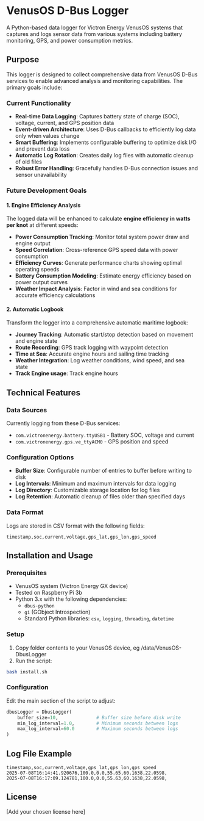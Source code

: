 # VenusOS D-Bus Logger

A Python-based data logger for Victron Energy VenusOS systems that captures and logs sensor data from various systems including battery monitoring, GPS, and power consumption metrics.

## Purpose

This logger is designed to collect comprehensive data from VenusOS D-Bus services to enable advanced analysis and monitoring capabilities. The primary goals include:

### Current Functionality
- **Real-time Data Logging**: Captures battery state of charge (SOC), voltage, current, and GPS position data
- **Event-driven Architecture**: Uses D-Bus callbacks to efficiently log data only when values change
- **Smart Buffering**: Implements configurable buffering to optimize disk I/O and prevent data loss
- **Automatic Log Rotation**: Creates daily log files with automatic cleanup of old files
- **Robust Error Handling**: Gracefully handles D-Bus connection issues and sensor unavailability

### Future Development Goals

#### 1. Engine Efficiency Analysis
The logged data will be enhanced to calculate **engine efficiency in watts per knot** at different speeds:
- **Power Consumption Tracking**: Monitor total system power draw and engine output
- **Speed Correlation**: Cross-reference GPS speed data with power consumption
- **Efficiency Curves**: Generate performance charts showing optimal operating speeds
- **Battery Consumption Modeling**: Estimate energy efficiency based on power output curves
- **Weather Impact Analysis**: Factor in wind and sea conditions for accurate efficiency calculations

#### 2. Automatic Logbook
Transform the logger into a comprehensive automatic maritime logbook:
- **Journey Tracking**: Automatic start/stop detection based on movement and engine state
- **Route Recording**: GPS track logging with waypoint detection
- **Time at Sea**: Accurate engine hours and sailing time tracking
- **Weather Integration**: Log weather conditions, wind speed, and sea state
- **Track Engine usage**: Track engine hours

## Technical Features

### Data Sources
Currently logging from these D-Bus services:
- `com.victronenergy.battery.ttyUSB1` - Battery SOC, voltage and current
- `com.victronenergy.gps.ve_ttyACM0` - GPS position and speed

### Configuration Options
- **Buffer Size**: Configurable number of entries to buffer before writing to disk
- **Log Intervals**: Minimum and maximum intervals for data logging
- **Log Directory**: Customizable storage location for log files
- **Log Retention**: Automatic cleanup of files older than specified days

### Data Format
Logs are stored in CSV format with the following fields:
```csv
timestamp,soc,current,voltage,gps_lat,gps_lon,gps_speed
```

## Installation and Usage

### Prerequisites
- VenusOS system (Victron Energy GX device)
- Tested on Raspberry Pi 3b
- Python 3.x with the following dependencies:
  - `dbus-python`
  - `gi` (GObject Introspection)
  - Standard Python libraries: `csv`, `logging`, `threading`, `datetime`

### Setup
1. Copy folder contents to your VenusOS device, eg /data/VenusOS-DbusLogger
2. Run the script:
```bash
bash install.sh
```

### Configuration
Edit the main section of the script to adjust:
```python
dbusLogger = DbusLogger(
    buffer_size=10,              # Buffer size before disk write
    min_log_interval=1.0,        # Minimum seconds between logs
    max_log_interval=60.0        # Maximum seconds between logs
)
```

## Log File Example
```csv
timestamp,soc,current,voltage,gps_lat,gps_lon,gps_speed
2025-07-08T16:14:41.920676,100.0,0.0,55.65,60.1638,22.0598,
2025-07-08T16:17:09.124781,100.0,0.0,55.63,60.1638,22.0598,
```

## License
[Add your chosen license here]
